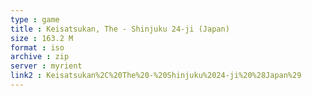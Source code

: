```yaml
---
type : game
title : Keisatsukan, The - Shinjuku 24-ji (Japan)
size : 163.2 M
format : iso
archive : zip
server : myrient
link2 : Keisatsukan%2C%20The%20-%20Shinjuku%2024-ji%20%28Japan%29
---
```

